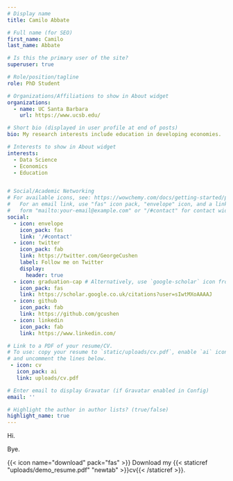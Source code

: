 ```yaml
---
# Display name
title: Camilo Abbate

# Full name (for SEO)
first_name: Camilo
last_name: Abbate

# Is this the primary user of the site?
superuser: true

# Role/position/tagline
role: PhD Student

# Organizations/Affiliations to show in About widget
organizations:
  - name: UC Santa Barbara
    url: https://www.ucsb.edu/

# Short bio (displayed in user profile at end of posts)
bio: My research interests include education in developing economies.

# Interests to show in About widget
interests:
  - Data Science
  - Economics
  - Education


# Social/Academic Networking
# For available icons, see: https://wowchemy.com/docs/getting-started/page-builder/#icons
#   For an email link, use "fas" icon pack, "envelope" icon, and a link in the
#   form "mailto:your-email@example.com" or "/#contact" for contact widget.
social:
  - icon: envelope
    icon_pack: fas
    link: '/#contact'
  - icon: twitter
    icon_pack: fab
    link: https://twitter.com/GeorgeCushen
    label: Follow me on Twitter
    display:
      header: true
  - icon: graduation-cap # Alternatively, use `google-scholar` icon from `ai` icon pack
    icon_pack: fas
    link: https://scholar.google.co.uk/citations?user=sIwtMXoAAAAJ
  - icon: github
    icon_pack: fab
    link: https://github.com/gcushen
  - icon: linkedin
    icon_pack: fab
    link: https://www.linkedin.com/

# Link to a PDF of your resume/CV.
# To use: copy your resume to `static/uploads/cv.pdf`, enable `ai` icons in `params.yaml`,
# and uncomment the lines below.
 - icon: cv
   icon_pack: ai
   link: uploads/cv.pdf

# Enter email to display Gravatar (if Gravatar enabled in Config)
email: ''

# Highlight the author in author lists? (true/false)
highlight_name: true
---
```


Hi. 

Bye.

{{< icon name="download" pack="fas" >}} Download my {{< staticref "uploads/demo_resume.pdf" "newtab" >}}cv{{< /staticref >}}.

